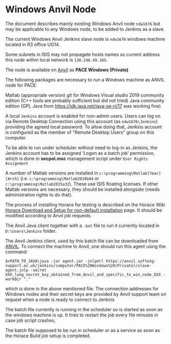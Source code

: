 # Windows Anvil Node

The document describes mainly existing Windows Anvil node `ndw1676` but may be applicable to any Windows node,
to be added to Jenkins as a slave.

The current Windows Anvil Jenkins slave node is `ndw1676` windows machine located in R3 office UG14.

Some subnets in ISIS may not propagate hosts names so current address this node within
local network is `130.246.49.165`.

The node is available on [Anvil](https://anvil.softeng-support.ac.uk/) as **PACE Windows (Private)**

The following packages are necessary to run a Windows machine as ANVIL node for PACE:

Maltab (appropriate version)
git for Windows
Visual studio 2019 community edition (C++ tools are probably sufficient but did not tried)
Java community edition (GPL Java from https://jdk.java.net/java-se-ri/17 was working fine)

A local `Jenkins` account is enabled for non-admin users. Users can log on via Remote Desktop Connection using this account (as `ndw1676\Jenkins`) providing the agreed local password.
To allow doing that, Jenkins account is configured as the member of "Remote Desktop Users" group on this computer.

To be able to run under scheduler without need to log-in as Jenkins, the Jenkins account has to be assigned 
'Logon as a batch job' permission, which is done in **secpol.msc** management script under `User Rights Assignment`

A number of Matlab versions are installed in `c:\programming\Matlab[Year][Arch]`
(i.e. `c:\programming\Matlab2019b64` or `c:\programming\Matlab2015a32`). These use ISIS floating licenses. If other Matlab versions are necessary, they should be installed alongside (needs administrative rights to do that).

The process of installing Horace for testing is described on the Horace Wiki [Horace Download and Setup for non-default installation](http://horace.isis.rl.ac.uk/Download_and_setup#Installation_with_Horace_not_initialized_by_default_on_starting_Matlab) page. It should be modified according to Anvil job requests.

The Anvil Java client together with a `.bat` file to run it currently located in `D:\Users\Jenkins`
folder.

The Anvil Jenkins client, used by this batch file can be downloaded from [ANVIL](https://anvil.softeng-support.ac.uk/jenkins/jnlpJars/agent.jar). To connect the machine to Anvil, one should run this agent using the command:

```
$>PATH_TO_JAVA\java -jar agent.jar -jnlpUrl https://anvil.softeng-support.ac.uk/jenkins/computer/PACE%20Windows%20(Private)/slave-agent.jnlp -secret XXX_long_secret_key_obtained_from_Anvil_and_specific_to_win_node_XXX -workDir "."
```
which is done in the above mentioned file. The connection addresses for Windows nodes and their secret keys are provided by Anvil support team on request when a node is ready to connect to Jenkins

The batch file currently is running in the scheduler so is started as soon as the windows machine is up.
It tries to restart the job every file minutes in case job script crashes.

The batch file supposed to be run in scheduler or as a service as soon as the Horace Build job setup is completed.
